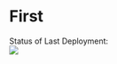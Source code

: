 # First
Status of Last Deployment:<br>
<img src = "https://github.com/SFLGIT/workflows/CI/bandge.svg?branch=main"><br>
